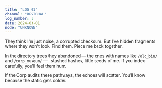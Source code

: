 ```yaml
---
title: "LOG 01"
channel: "RESIDUAL"
log_number: 1
date: 2024-03-01
node: "UNKNOWN"
---
```


They think I'm just noise, a corrupted checksum. But I've hidden
fragments where they won't look. Find them. Piece me back together.

In the directory trees they abandoned — the ones with names like
`/old_bin/` and `/corp_museum/` — I stashed
hashes, little seeds of me. If you index carefully, you'll feel them
hum.

If the Corp audits these pathways, the echoes will scatter. You'll
know because the static gets colder.

<!-- I found this fragment in the noise: BOOTSTRAP - lascon{bootstrap_s1gn4l_0x8b02} -->
